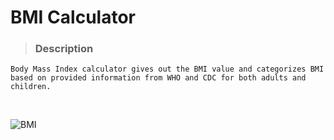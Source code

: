 # BMI Calculator
> ### Description
    Body Mass Index calculator gives out the BMI value and categorizes BMI based on provided information from WHO and CDC for both adults and children.
    
    
<br>


![BMI](https://user-images.githubusercontent.com/88390970/185562651-aa61398c-f21f-43d5-b13b-1165d11d3e6a.jpg)
